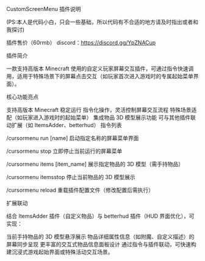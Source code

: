 CustomScreenMenu 插件说明

(PS:本人是代码小白，只会一些基础，所以代码有不合适的地方请及时指出或者和我探讨)

插件售价（60rmb）
discord：https://discord.gg/YpZNACup
    
插件简介
  
  一款支持高版本 Minecraft 使用的自定义玩家屏幕交互插件，可通过指令快速调用，适用于特殊场景下的屏幕点击交互（如玩家首次进入游戏时的专属起始菜单界面）。

核心功能亮点

支持高版本 Minecraft 稳定运行
指令化操作，灵活控制屏幕交互流程
特殊场景适配（如玩家进入游戏时的起始菜单）
集成物品 3D 模型展示功能
可与其他插件联动扩展（如 ItemsAdder、betterhud）
指令列表



/cursormenu run [name]	启动指定名称的屏幕菜单界面

/cursormenu stop	立即停止当前运行的屏幕菜单

/cursormenu items [item_name]	展示指定物品的 3D 模型（需手持物品）

/cursormenu itemsstop	停止当前物品的 3D 模型展示

/cursormenu reload	重载插件配置文件（修改配置后需执行）

扩展联动

结合 ItemsAdder 插件（自定义物品）与 betterhud 插件（HUD 界面优化），可实现：


当前手持物品的 3D 模型悬浮展示
物品详细属性信息（如附魔、自定义描述）的屏幕同步呈现
更丰富的交互式物品信息面板设计
通过指令与插件联动，可快速构建沉浸式游戏起始界面或特殊活动交互场景。
